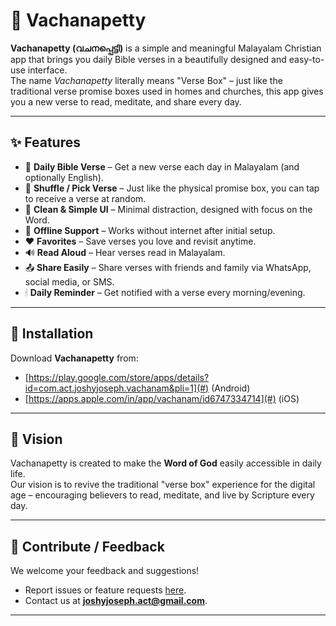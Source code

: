 # 📖 Vachanapetty

**Vachanapetty (വചനപ്പെട്ടി)** is a simple and meaningful Malayalam Christian app that brings you daily Bible verses in a beautifully designed and easy-to-use interface.  
The name *Vachanapetty* literally means "Verse Box" – just like the traditional verse promise boxes used in homes and churches, this app gives you a new verse to read, meditate, and share every day.

---

## ✨ Features

- 📅 **Daily Bible Verse** – Get a new verse each day in Malayalam (and optionally English).  
- 🔀 **Shuffle / Pick Verse** – Just like the physical promise box, you can tap to receive a verse at random.  
- 🌙 **Clean & Simple UI** – Minimal distraction, designed with focus on the Word.  
- 📲 **Offline Support** – Works without internet after initial setup.  
- ❤️ **Favorites** – Save verses you love and revisit anytime.  
- 🔊 **Read Aloud** – Hear verses read in Malayalam.  
- 📤 **Share Easily** – Share verses with friends and family via WhatsApp, social media, or SMS.  
- 🕯 **Daily Reminder** – Get notified with a verse every morning/evening.  

---

## 🚀 Installation

Download **Vachanapetty** from:
- [https://play.google.com/store/apps/details?id=com.act.joshyjoseph.vachanam&pli=1](#) (Android)  
- [https://apps.apple.com/in/app/vachanam/id6747334714](#) (iOS)  

---

## 🙏 Vision

Vachanapetty is created to make the **Word of God** easily accessible in daily life.  
Our vision is to revive the traditional "verse box" experience for the digital age – encouraging believers to read, meditate, and live by Scripture every day.  

---

## 🤝 Contribute / Feedback

We welcome your feedback and suggestions!  
- Report issues or feature requests [here](#).  
- Contact us at **joshyjoseph.act@gmail.com**.  

---
